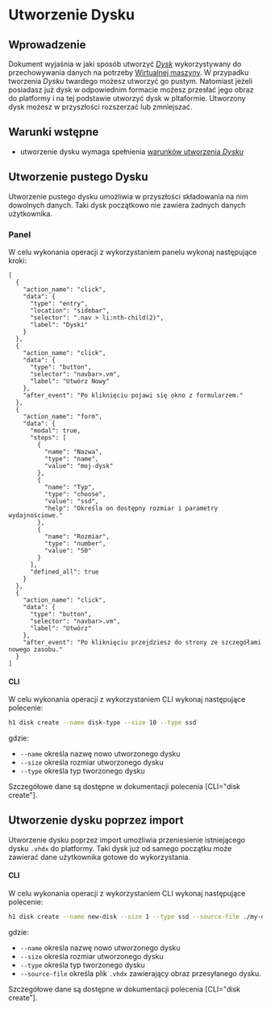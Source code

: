 # Utworzenie Dysku

## Wprowadzenie

Dokument wyjaśnia w jaki sposób utworzyć *[Dysk](/resource/storage/disk.md)* wykorzystywany do przechowywania danych na potrzeby [Wirtualnej maszyny](/resource/compute/virtual-machine.md). W przypadku tworzenia *Dysku* twardego możesz utworzyć go pustym. Natomiast jeżeli posiadasz już dysk w odpowiednim formacie możesz przesłać jego obraz do platformy i na tej podstawie utworzyć dysk w pltaformie. Utworzony dysk możesz w przyszłości rozszerzać lub zmniejszać.

## Warunki wstępne

* utworzenie dysku wymaga spełnienia [warunków utworzenia *Dysku*](/resource/storage/disk.md#utworzenie)

## Utworzenie pustego Dysku

Utworzenie pustego dysku umożliwia w przyszłości składowania na nim dowolnych danych. Taki dysk początkowo nie zawiera żadnych danych użytkownika.

### Panel

W celu wykonania operacji z wykorzystaniem panelu wykonaj następujące kroki:

```guide
[
  {
    "action_name": "click",
    "data": {
      "type": "entry",
      "location": "sidebar",
      "selector": ".nav > li:nth-child(2)",
      "label": "Dyski"
    }
  },
  {
    "action_name": "click",
    "data": {
      "type": "button",
      "selector": "navbar>.vm",
      "label": "Utwórz Nowy"
    },
    "after_event": "Po kliknięciu pojawi się okno z formularzem."
  },
  {
    "action_name": "form",
    "data": {
      "modal": true,
      "steps": [
        {
          "name": "Nazwa",
          "type": "name",
          "value": "moj-dysk"
        },
        {
          "name": "Typ",
          "type": "choose",
          "value": "ssd",
          "help": "Określa on dostępny rozmiar i parametry wydajnościowe."
        },
        {
          "name": "Rozmiar",
          "type": "number",
          "value": "50"
        }
      ],
      "defined_all": true
    }
  },
  {
    "action_name": "click",
    "data": {
      "type": "button",
      "selector": "navbar>.vm",
      "label": "Utwórz"
    },
    "after_event": "Po kliknięciu przejdziesz do strony ze szczegółami nowego zasobu."
  }
]
```
    
#### CLI

W celu wykonania operacji z wykorzystaniem CLI wykonaj następujące polecenie:

```bash
h1 disk create --name disk-type --size 10 --type ssd
```
gdzie:

 * ```--name``` określa nazwę nowo utworzonego dysku
 * ```--size``` określa rozmiar utworzonego dysku
 * ```--type``` określa typ tworzonego dysku

Szczegółowe dane są dostępne w dokumentacji polecenia [CLI="disk create"].

## Utworzenie dysku poprzez import

Utworzenie dysku poprzez import umożliwia przeniesienie istniejącego dysku ```.vhdx``` do platformy. Taki dysk już od samego początku może zawierać dane użytkownika gotowe do wykorzystania.

#### CLI

W celu wykonania operacji z wykorzystaniem CLI wykonaj następujące polecenie:

```bash
h1 disk create --name new-disk --size 1 --type ssd --source-file ./my-disk.vhdx
```

gdzie:

 * ```--name``` określa nazwę nowo utworzonego dysku
 * ```--size``` określa rozmiar utworzonego dysku
 * ```--type``` określa typ tworzonego dysku
 * ```--source-file``` określa plik ```.vhdx``` zawierający obraz przesyłanego dysku.

Szczegółowe dane są dostępne w dokumentacji polecenia [CLI="disk create"].
